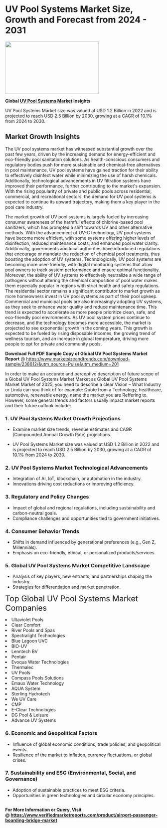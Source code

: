 <H1>UV Pool Systems Market Size, Growth and Forecast from 2024 - 2031</H1><img class="aligncenter size-medium wp-image-584254" src="https://thirdeyenews.in/wp-content/uploads/2024/09/Global-Market-Research-300x168.jpeg" alt="" width="300" height="168" /><p><strong>Global&nbsp;<a href="https://www.marketsizeandtrends.com/download-sample/238612/&amp;utm_source=Pulse&amp;utm_medium=201">UV Pool Systems Market</a> Insights</strong></p><p>UV Pool Systems Market size was valued at USD 1.2 Billion in 2022 and is projected to reach USD 2.5 Billion by 2030, growing at a CAGR of 10.1% from 2024 to 2030.</p><p><h2>Market Growth Insights</h2> <p>The UV pool systems market has witnessed substantial growth over the past few years, driven by the increasing demand for energy-efficient and eco-friendly pool sanitation solutions. As health-conscious consumers and regulatory bodies push for more sustainable and chemical-free alternatives in pool maintenance, UV pool systems have gained traction for their ability to effectively disinfect water while minimizing the use of harsh chemicals. Additionally, technological advancements in UV filtration systems have improved their performance, further contributing to the market's expansion. With the rising popularity of private and public pools across residential, commercial, and recreational sectors, the demand for UV pool systems is expected to continue its upward trajectory, making them a key player in the pool care industry. </p> <p>The market growth of UV pool systems is largely fueled by increasing consumer awareness of the harmful effects of chlorine-based pool sanitizers, which has prompted a shift towards UV and other alternative methods. With the advancement of UV-C technology, UV pool systems have become more efficient, with some systems offering higher levels of disinfection, reduced maintenance costs, and enhanced pool water clarity. Additionally, governments and local authorities have introduced regulations that encourage or mandate the reduction of chemical pool treatments, thus boosting the adoption of UV systems. Technologically, UV pool systems are becoming more user-friendly, with digital monitoring systems that allow pool owners to track system performance and ensure optimal functionality. Moreover, the ability of UV systems to effectively neutralize a wide range of pathogens without altering the chemical composition of pool water makes them especially popular in regions with strict health and safety regulations. The residential sector remains a significant contributor to market growth as more homeowners invest in UV pool systems as part of their pool upkeep. Commercial and municipal pools are also increasingly adopting UV systems, as they seek to enhance water quality and reduce maintenance time. This trend is expected to accelerate as more people prioritize clean, safe, and eco-friendly pool environments. As UV pool system prices continue to decrease, and the technology becomes more accessible, the market is projected to see exponential growth in the coming years. This growth is expected to be fueled by rising disposable incomes, the growing trend of wellness tourism, and an increase in global temperature, driving more people to opt for private and community pools. </p><p><span class=""><strong>Download Full PDF Sample Copy of Global UV Pool Systems Market Report</strong> @ <a href="https://www.marketsizeandtrends.com/download-sample/238612/&amp;utm_source=Pulse&amp;utm_medium=201" target="_blank">https://www.marketsizeandtrends.com/download-sample/238612/&amp;utm_source=Pulse&amp;utm_medium=201</a></span></p><p>In order to make an accurate and perceptive description of future scope of a Global&nbsp;UV Pool Systems Market Market as Global&nbsp;UV Pool Systems Market Market of 2025, you need to describe a clear Vision &ndash; What Industry or Linda can you think of for example: Quote from a Technology, healthcare, automotive, renewable energy, name the market you are Reffering to. However, some general trends and factors usually impact market reports and their future outlook include:</p><h3>1.&nbsp;<strong>UV Pool Systems Market Growth Projections</strong></h3><ul><li>Examine market size trends, revenue estimates and CAGR (Compounded Annual Growth Rate) projections.</li><li><p>UV Pool Systems Market size was valued at USD 1.2 Billion in 2022 and is projected to reach USD 2.5 Billion by 2030, growing at a CAGR of 10.1% from 2024 to 2030.</p></li></ul><h3>2.&nbsp;<strong>UV Pool Systems Market Technological Advancements</strong></h3><ul><li>Integration of AI, IoT, blockchain, or automation in the industry.</li><li>Innovations driving cost reductions or improving efficiency.</li></ul><h3>3.&nbsp;<strong>Regulatory and Policy Changes</strong></h3><ul><li>Impact of global and regional regulations, including sustainability and carbon-neutral goals.</li><li>Compliance challenges and opportunities tied to government initiatives.</li></ul><h3>4.&nbsp;<strong>Consumer Behavior Trends</strong></h3><ul><li>Shifts in demand influenced by generational preferences (e.g., Gen Z, Millennials).</li><li>Emphasis on eco-friendly, ethical, or personalized products/services.</li></ul><h3>5.&nbsp;<strong>Global UV Pool Systems Market Competitive Landscape</strong></h3><ul><li>Analysis of key players, new entrants, and partnerships shaping the industry.</li><li>Strategies for differentiation and market penetration.</li></ul><p data-pm-slice="1 1 []"><span style="color: inherit; font-family: inherit; font-size: 25px;">Top Global UV Pool Systems Market Companies</span></p><div class="" data-test-id=""><p><li>Ultaviolet Pools</li><li> Clear Comfort</li><li> River Pools and Spas</li><li> Spectralight Technologies</li><li> Blue Lagoon UVC</li><li> BIO-UV</li><li> Lenntech BV</li><li> Pentair</li><li> Evoqua Water Technologies</li><li> Thermalec</li><li> UV Pools</li><li> Compass Pools Solutions</li><li> Emaux Water Technology</li><li> AQUA System</li><li> Sterling Hydrotech</li><li> We UV Care</li><li> CMP</li><li> E-Clear Technologies</li><li> DG Pool & Leisure</li><li> Advance UV Systems</li></p></div><h3>6.&nbsp;<strong>Economic and Geopolitical Factors</strong></h3><ul><li>Influence of global economic conditions, trade policies, and geopolitical events.</li><li>Resilience of the market to inflation, currency fluctuations, or global crises.</li></ul><h3>7.&nbsp;<strong>Sustainability and ESG (Environmental, Social, and Governance)</strong></h3><ul><li>Adoption of sustainable practices to meet ESG criteria.</li><li>Opportunities in green technologies and circular economy principles.</li></ul><h2><strong style="font-size: 14px;">For More Information or Query, Visit @&nbsp;</strong><a style="background-color: #ffffff; font-size: 14px;" href="https://www.marketsizeandtrends.com/report/uv-pool-systems-market/" target="_blank">https://www.verifiedmarketreports.com/product/airport-passenger-boarding-bridge-market</a></h2>
